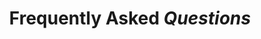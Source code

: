 ---
enable: true
title: "Frequently Asked <em>Questions</em>"
list:
  - enable: true
    question: "What is included in the trial plan?"
    answer: "Trial plan include everything available for the Teams plan."
  - enable: true
    question: "What happens when my trials is over?"
    answer: "You will have the option to convert to a paying plan or you'll loose access to RocketSim Pro features and team build insights."
  - enable: true
    question: "Can I cancel, upgrade, or downgrade anytime?"
    answer: "Yes. You can cancel, upgrade, or downgrade your plan via your subscription settings within the web app. All cancellations and downgrades will take place at the end of your plan cycle, while upgrades will take place immediately."
---